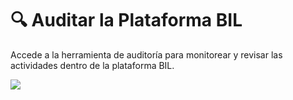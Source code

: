 # 🔍 Auditar la Plataforma BIL

Accede a la herramienta de auditoría para monitorear y revisar las actividades dentro de la plataforma BIL.  
  
<img src="https://josemaestreb.github.io/docs.bil_v2/_asset/04-%20Anuncios%2C%20gestión%20de%20usuarios%20y%20demás/029_auditoria.gif" />  